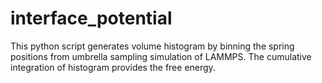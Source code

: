 # interface_potential
This python script generates volume histogram by binning the spring positions from umbrella sampling simulation of LAMMPS. The cumulative integration of histogram provides the free energy.
